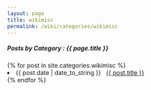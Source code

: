 ```yaml
---
layout: page
title: wikimisc
permalink: /wiki/categories/wikimisc
---
```


<h5> Posts by Category : {{ page.title }} </h5>

<div class="card">
{% for post in site.categories.wikimisc %}
<li class="category-posts"><span>{{ post.date | date_to_string }}</span> &nbsp; <a href="{{ post.url }}">{{ post.title }}</a></li>
{% endfor %}
</div>